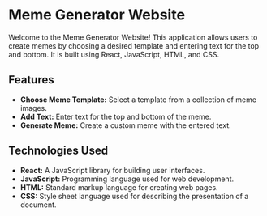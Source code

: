 # Meme Generator Website

Welcome to the Meme Generator Website! This application allows users to create memes by choosing a desired template and entering text for the top and bottom. It is built using React, JavaScript, HTML, and CSS.

## Features

- **Choose Meme Template:** Select a template from a collection of meme images.
- **Add Text:** Enter text for the top and bottom of the meme.
- **Generate Meme:** Create a custom meme with the entered text.

## Technologies Used

- **React:** A JavaScript library for building user interfaces.
- **JavaScript:** Programming language used for web development.
- **HTML:** Standard markup language for creating web pages.
- **CSS:** Style sheet language used for describing the presentation of a document.

